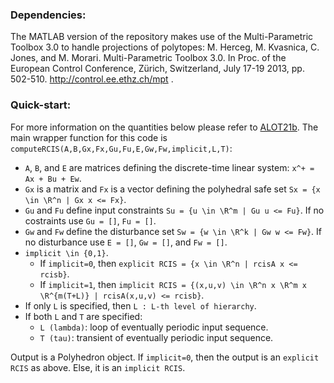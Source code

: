 ### Dependencies:
The MATLAB version of the repository makes use of the Multi-Parametric Toolbox 3.0 to handle projections of polytopes:
M. Herceg, M. Kvasnica, C. Jones, and M. Morari. Multi-Parametric Toolbox 3.0. In Proc. of the European Control Conference, Zürich, Switzerland, July 17-19 2013, pp. 502-510. http://control.ee.ethz.ch/mpt .

### Quick-start:
For more information on the quantities below please refer to  [ALOT21b](https://arxiv.org/abs/2107.08566). The main wrapper function for this code is `computeRCIS(A,B,Gx,Fx,Gu,Fu,E,Gw,Fw,implicit,L,T)`:
  * `A`, `B`, and `E` are matrices defining the discrete-time linear system: `x^+ = Ax + Bu + Ew`.
  * `Gx` is a matrix and `Fx` is a vector defining the polyhedral safe set `Sx = {x \in \R^n | Gx x <= Fx}`.
  * `Gu` and `Fu` define input constraints `Su = {u \in \R^m | Gu u <= Fu}`. If no costraints use `Gu = []`, `Fu = []`.
  * `Gw` and `Fw` define the disturbance set `Sw = {w \in \R^k | Gw w <= Fw}`. If no disturbance use `E = []`, `Gw = []`, and `Fw = []`.
  * `implicit \in {0,1}`.
    * If `implicit=0`, then `explicit RCIS = {x \in \R^n | rcisA x <= rcisb}`.
    * If `implicit=1`, then `implicit RCIS = {(x,u,v) \in \R^n x \R^m x \R^{m(T+L)} | rcisA(x,u,v) <= rcisb}`.
  * If only `L` is specified, then `L : L-th level of hierarchy`.
  * If both `L` and `T` are specified:
    * `L (lambda)`: loop of eventually periodic input sequence.
    * `T (tau)`:    transient of eventually periodic input sequence.

Output is a Polyhedron object. If `implicit=0`, then the output is an `explicit RCIS` as above. Else, it is an `implicit RCIS`.